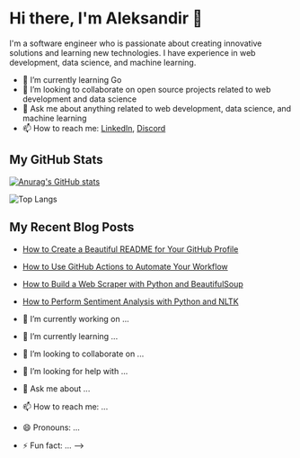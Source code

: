 # Hi there, I'm Aleksandir 👋

I'm a software engineer who is passionate about creating innovative solutions and learning new technologies. I have experience in web development, data science, and machine learning.

- 🌱 I’m currently learning Go
- 👯 I’m looking to collaborate on open source projects related to web development and data science
- 💬 Ask me about anything related to web development, data science, and machine learning
- 📫 How to reach me: [LinkedIn](https://www.linkedin.com/in/aleksandir-b-785885244/), [Discord](https://discordapp.com/users/145047521482375169)

## My GitHub Stats

[![Anurag's GitHub stats](https://github-readme-stats.vercel.app/api?username=Aleksandir&show_icons=true&theme=one_dark_pro)](https://github.com/anuraghazra/github-readme-stats)

![Top Langs](https://github-readme-stats.vercel.app/api/top-langs/?username=Aleksandir&show_icons=true&theme=one_dark_pro&layout=compact)

## My Recent Blog Posts

- [How to Create a Beautiful README for Your GitHub Profile](https://yushi95.medium.com/how-to-create-a-beautiful-readme-for-your-github-profile-36957caa711c)
- [How to Use GitHub Actions to Automate Your Workflow](https://www.sitepoint.com/github-profile-readme/)
- [How to Build a Web Scraper with Python and BeautifulSoup](https://aboutmonica.com/blog/how-to-create-a-github-profile-readme/)
- [How to Perform Sentiment Analysis with Python and NLTK](https://plainenglish.io/blog/how-to-create-an-awesome-github-profile-readme-a474d5b45645)

- 🔭 I’m currently working on ...
- 🌱 I’m currently learning ...
- 👯 I’m looking to collaborate on ...
- 🤔 I’m looking for help with ...
- 💬 Ask me about ...
- 📫 How to reach me: ...
- 😄 Pronouns: ...
- ⚡ Fun fact: ...
  -->
